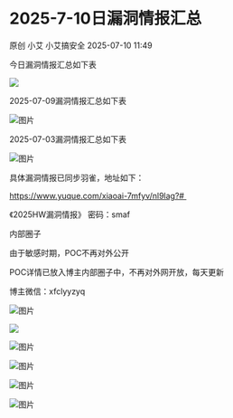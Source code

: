 #  2025-7-10日漏洞情报汇总  
原创 小艾  小艾搞安全   2025-07-10 11:49  
  
今日漏洞情报汇总如下表  
  
  
![](https://mmbiz.qpic.cn/mmbiz_png/XicduVvI3nG1xUV6YKEIjFibYQBTJV3KhVPY2I0PzzGstKVd5QCeKpiaq3HjYu4BuSEw7fer92DwSLL78cv7MMAjg/640?wx_fmt=png&from=appmsg "")  
  
  
2025-07-09漏洞情报汇总如下表  
  
![图片](https://mmbiz.qpic.cn/mmbiz_png/XicduVvI3nG2iacqBHmpMYlkTsMjTeYbxvyUCI4TbJaeeAX5RvqzGM70hib76tmZOZSenBoD5HjBzt4FkM7qEFjEg/640?wx_fmt=png&from=appmsg&watermark=1&tp=webp&wxfrom=5&wx_lazy=1 "")  
  
2025-07-03漏洞情报汇总如下表  
  
![图片](https://mmbiz.qpic.cn/mmbiz_png/XicduVvI3nG2iacqBHmpMYlkTsMjTeYbxvh2myWOPMbKGKYicVeFkHUYmooia9aic8GFdBF5IFAf3hlKPfDGNcsoIhg/640?wx_fmt=png&from=appmsg&watermark=1&tp=webp&wxfrom=5&wx_lazy=1 "")  
  
具体漏洞情报已同步羽雀，地址如下：  
  
https://www.yuque.com/xiaoai-7mfyv/nl9lag?#   
  
《2025HW漏洞情报》 密码：smaf  
  
内部圈子  
  
由于敏感时期，POC不再对外公开  
  
POC详情已放入博主内部圈子中，不再对外网开放，每天更新  
  
博主微信：xfclyyzyq  
  
![图片](https://mmbiz.qpic.cn/mmbiz_png/XicduVvI3nG2iacqBHmpMYlkTsMjTeYbxvialicklicVCccZrK70JvHU3jKsFT3jwxIjdGQMO9LYaIvMnjepUALAlRw/640?wx_fmt=png&from=appmsg&watermark=1&tp=webp&wxfrom=5&wx_lazy=1 "")  
  
![](https://mmbiz.qpic.cn/mmbiz_png/XicduVvI3nG1xUV6YKEIjFibYQBTJV3KhV9CwcStUVCqI1hFfpGIiaK40W2r8eTicuxJRsVJ5xOQ9GlD3A5SlUrLtA/640?wx_fmt=png&from=appmsg "")  
  
![图片](https://mmbiz.qpic.cn/mmbiz_png/XicduVvI3nG2iacqBHmpMYlkTsMjTeYbxvhhBD5Fc8f5jqIoUjaWj7LloUQD6s348qDXibr8823J1fHHwRFccv1RQ/640?wx_fmt=png&from=appmsg&watermark=1&tp=webp&wxfrom=5&wx_lazy=1 "")  
  
![图片](https://mmbiz.qpic.cn/mmbiz_png/XicduVvI3nG2iacqBHmpMYlkTsMjTeYbxvyd3GPw7wj7cD7epTM3GKibe47hlicjYia5eIiayTrn0brTj6YD9dLqGYgQ/640?wx_fmt=png&from=appmsg&watermark=1&tp=webp&wxfrom=5&wx_lazy=1 "")  
  
![图片](https://mmbiz.qpic.cn/mmbiz_png/XicduVvI3nG2iacqBHmpMYlkTsMjTeYbxv0anibsSYNvDUI3IZnUk4iaFU7ZQE1icKDAZN61LTO5Kq9w8XkPtBiaNJOg/640?wx_fmt=png&from=appmsg&watermark=1&tp=webp&wxfrom=5&wx_lazy=1 "")  
  
![图片](https://mmbiz.qpic.cn/mmbiz_png/XicduVvI3nG2iacqBHmpMYlkTsMjTeYbxvibD0Hiau6jOWTKRibV7ibu0u7Ys5t19GcOIJNBnwr56RPITJS0rRfVRzSg/640?wx_fmt=png&from=appmsg&watermark=1&tp=webp&wxfrom=5&wx_lazy=1 "")  
  
  

